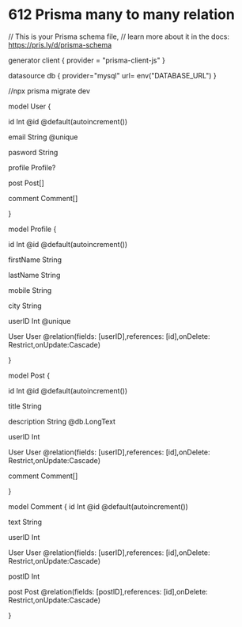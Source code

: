 # 612 Prisma many to many relation
// This is your Prisma schema file,
// learn more about it in the docs: https://pris.ly/d/prisma-schema

generator client {
  provider = "prisma-client-js"
}

datasource db {
  provider="mysql"
  url= env("DATABASE_URL")
}

//npx prisma migrate dev




model User {

  id Int @id @default(autoincrement()) 

  email String @unique

  pasword String

  profile Profile?

  post Post[]

  comment Comment[]

}

model Profile {

  id Int @id @default(autoincrement()) 

  firstName String

  lastName String

  mobile String

  city String

  userID Int @unique

  User User @relation(fields: [userID],references: [id],onDelete: Restrict,onUpdate:Cascade)

}


model Post {

  id  Int  @id @default(autoincrement())

  title String

  description String @db.LongText

  userID Int

  User User @relation(fields: [userID],references: [id],onDelete: Restrict,onUpdate:Cascade)

  comment Comment[]

}

model Comment {
  id    Int    @id @default(autoincrement())

  text String

  userID Int

  User User @relation(fields: [userID],references: [id],onDelete: Restrict,onUpdate:Cascade)

  postID Int

  post Post @relation(fields: [postID],references: [id],onDelete: Restrict,onUpdate:Cascade)

}